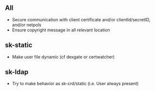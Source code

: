 
## All

- Secure communication with client certificate and/or clientId/secretID, and/or netpols
- Ensure copyright message in all relevant location

## sk-static

- Make user file dynamic (cf dexgate or certwatcher)

## sk-ldap

- Try to make behavior as sk-crd/static (i.e. User always present)



